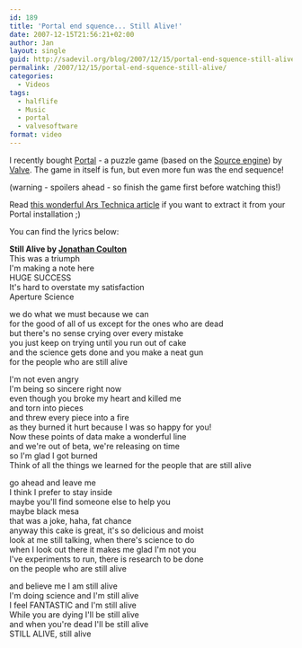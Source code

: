 ```yaml
---
id: 189
title: 'Portal end squence... Still Alive!'
date: 2007-12-15T21:56:21+02:00
author: Jan
layout: single
guid: http://sadevil.org/blog/2007/12/15/portal-end-squence-still-alive/
permalink: /2007/12/15/portal-end-squence-still-alive/
categories:
  - Videos
tags:
  - halflife
  - Music
  - portal
  - valvesoftware
format: video
---
```

I recently bought [Portal](http://orange.half-life2.com/portal.html) - a puzzle game (based on the [Source engine](http://www.valvesoftware.com/sourcelicense/default.htm)) by [Valve](http://www.valvesoftware.com/). The game in itself is fun, but even more fun was the end sequence!

(warning - spoilers ahead - so finish the game first before watching this!)

Read [this wonderful Ars Technica article](http://arstechnica.com/journals/thumbs.ars/2007/10/11/portal-has-the-best-song-in-modern-gaming-here-is-how-you-get-it-from-your-install) if you want to extract it from your Portal installation ;)

You can find the lyrics below:

**Still Alive by [Jonathan Coulton](http://www.jonathancoulton.com/)**  
This was a triumph  
I'm making a note here  
HUGE SUCCESS  
It's hard to overstate my satisfaction  
Aperture Science

we do what we must because we can  
for the good of all of us except for the ones who are dead  
but there's no sense crying over every mistake  
you just keep on trying until you run out of cake  
and the science gets done and you make a neat gun  
for the people who are still alive

I'm not even angry  
I'm being so sincere right now  
even though you broke my heart and killed me  
and torn into pieces  
and threw every piece into a fire  
as they burned it hurt because I was so happy for you!  
Now these points of data make a wonderful line  
and we're out of beta, we're releasing on time  
so I'm glad I got burned  
Think of all the things we learned for the people that are still alive

go ahead and leave me  
I think I prefer to stay inside  
maybe you'll find someone else to help you  
maybe black mesa  
that was a joke, haha, fat chance  
anyway this cake is great, it's so delicious and moist  
look at me still talking, when there's science to do  
when I look out there it makes me glad I'm not you  
I've experiments to run, there is research to be done  
on the people who are still alive

and believe me I am still alive  
I'm doing science and I'm still alive  
I feel FANTASTIC and I'm still alive  
While you are dying I'll be still alive  
and when you're dead I'll be still alive  
STILL ALIVE, still alive